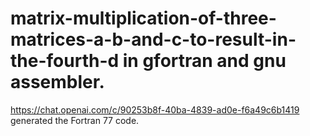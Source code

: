 # matrix-multiplication-of-three-matrices-a-b-and-c-to-result-in-the-fourth-d in gfortran and gnu assembler.
https://chat.openai.com/c/90253b8f-40ba-4839-ad0e-f6a49c6b1419 generated the Fortran 77 code.
